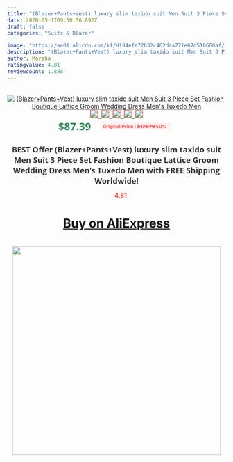 ```yaml
---
title: "(Blazer+Pants+Vest) luxury slim taxido suit Men Suit 3 Piece Set Fashion Boutique Lattice Groom Wedding Dress Men's Tuxedo Men"
date: 2020-05-1T09:50:36.892Z
draft: false
categories: "Suits & Blazer"

image: "https://ae01.alicdn.com/kf/H104efe72b32c462daa771e67d510660af/-Blazer-Pants-Vest-luxury-slim-taxido-suit-Men-Suit-3-Piece-Set-Fashion-Boutique-Lattice.jpg"
description: "(Blazer+Pants+Vest) luxury slim taxido suit Men Suit 3 Piece Set Fashion Boutique Lattice Groom Wedding Dress Men's Tuxedo Men"
author: Marsha
ratingvalue: 4.81
reviewcount: 1.888
---
```

<br>
<div style="text-align: center;">
<a href="https://s.click.aliexpress.com/e/_AA2ARL" target="_blank" rel="nofollow noopener noreferrer"><img alt="(Blazer+Pants+Vest) luxury slim taxido suit Men Suit 3 Piece Set Fashion Boutique Lattice Groom Wedding Dress Men's Tuxedo Men" class="magnifier-image" src="https://ae01.alicdn.com/kf/H104efe72b32c462daa771e67d510660af/-Blazer-Pants-Vest-luxury-slim-taxido-suit-Men-Suit-3-Piece-Set-Fashion-Boutique-Lattice.jpg_640x640.jpg">
<br>
<img style="border:1px solid salmon" src="https://ae01.alicdn.com/kf/H104efe72b32c462daa771e67d510660af/-Blazer-Pants-Vest-luxury-slim-taxido-suit-Men-Suit-3-Piece-Set-Fashion-Boutique-Lattice.jpg_120x120.jpg">&nbsp;&nbsp;<img style="border:1px solid salmon" src="https://ae01.alicdn.com/kf/H68fe5b867abf4e0a8e152294dba229eb7/-Blazer-Pants-Vest-luxury-slim-taxido-suit-Men-Suit-3-Piece-Set-Fashion-Boutique-Lattice.jpg_120x120.jpg">&nbsp;&nbsp;<img style="border:1px solid salmon" src="https://ae01.alicdn.com/kf/Hf185eede1b6c4ba9aff1f9058deb18bb1/-Blazer-Pants-Vest-luxury-slim-taxido-suit-Men-Suit-3-Piece-Set-Fashion-Boutique-Lattice.jpg_120x120.jpg">&nbsp;&nbsp;<img style="border:1px solid salmon" src="https://ae01.alicdn.com/kf/H2d67a49d73784717ac88b757a0b3a50dM/-Blazer-Pants-Vest-luxury-slim-taxido-suit-Men-Suit-3-Piece-Set-Fashion-Boutique-Lattice.jpg_120x120.jpg">&nbsp;&nbsp;<img style="border:1px solid salmon" src="https://ae01.alicdn.com/kf/H47aed4fb3bc94a6c8f1ab99ddc729f66n/-Blazer-Pants-Vest-luxury-slim-taxido-suit-Men-Suit-3-Piece-Set-Fashion-Boutique-Lattice.jpg_120x120.jpg"></a></div><br0>
<div style="text-align: center;"><span style="background-color: white; border: 0px; box-sizing: border-box; color: seagreen; display: inline-block; font-family: &quot;open sans&quot; , &quot;arial&quot; , &quot;helvetica&quot; , sans-serif , &quot;heiti&quot;; font-size: 24px; font-stretch: inherit; font-weight: 700; line-height: inherit; margin: 0px 10px 0px 0px; padding: 0px; vertical-align: middle;">$87.39 </span>
<span style="background: rgb(255 , 241 , 241); border-radius: 3px; border: 0px; box-sizing: border-box; color: #ff4747; display: inline-block; font-family: inherit; font-size: 12px; font-stretch: inherit; font-style: inherit; font-variant: inherit; font-weight: 600; line-height: inherit; margin: 0px; padding: 2px 5px; transform: scale(0.9); vertical-align: middle;">Original Price : <b style="text-decoration: line-through;">$174.79 </b> 50%&nbsp;&nbsp;</span></div>
<h1 style="color: #333333; display: inline-block; font-family: &quot;open sans&quot; , &quot;arial&quot; , &quot;helvetica&quot; , sans-serif , &quot;heiti&quot;; font-size: 18px; font-stretch: inherit; font-weight: 700; text-align: center;">BEST Offer (Blazer+Pants+Vest) luxury slim taxido suit Men Suit 3 Piece Set Fashion Boutique Lattice Groom Wedding Dress Men's Tuxedo Men with FREE Shipping Worldwide!</h1>
<div style="color: #ff4747; text-align: center;">
<img src="https://4.bp.blogspot.com/-M0ZcTcb-5uY/XleCXlxnR4I/AAAAAAAAAEc/OrjgMkXV1oMQFaCRZj5HQwOCBcu3w1FegCPcBGAYYCw/s1600/star.png" style="height: 15px;">&nbsp;<b>4.81</b></div>
<div class="button_cont" align="center"><a class="buynow_a" href="https://s.click.aliexpress.com/e/_AA2ARL" target="_blank" rel="nofollow noopener noreferrer"><H1>Buy on AliExpress</H1></a></div><br>
<div class="separator" style="clear: both; text-align: center;">
<img src="https://lh3.googleusercontent.com/-pTy5HemUv9M/XlePHvY0dAI/AAAAAAAAAE4/0nX5iRUoIWY8eMW9Dpxeirr157OZliDIgCLcBGAsYHQ/s1600/badge.gif" width="480">
</div>
